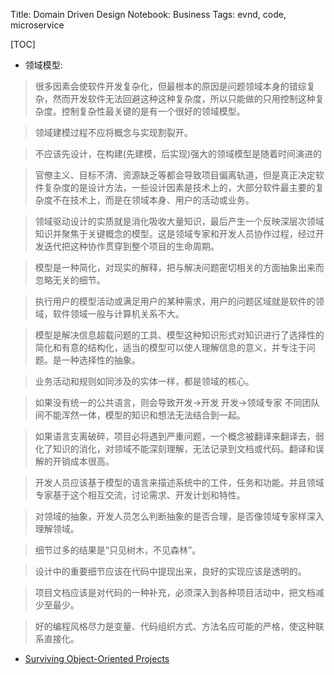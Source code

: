 Title: Domain Driven Design
Notebook: Business
Tags: evnd, code, microservice

[TOC]

- 领域模型:
 >很多因素会使软件开发复杂化，但最根本的原因是问题领域本身的错综复杂，然而开发软件无法回避这种这种复杂度，所以只能做的只用控制这种复杂度。控制复杂性最关键的是有一个很好的领域模型。

 >领域建模过程不应将概念与实现割裂开。

 > 不应该先设计，在构建(先建模，后实现)强大的领域模型是随着时间演进的

 > 官僚主义、目标不清、资源缺乏等都会导致项目偏离轨道，但是真正决定软件复杂度的是设计方法，一些设计因素是技术上的，大部分软件最主要的复杂度不在技术上，而是在领域本身、用户的活动或业务。

 >领域驱动设计的实质就是消化吸收大量知识，最后产生一个反映深层次领域知识并聚焦于关键概念的模型。这是领域专家和开发人员协作过程，经过开发迭代把这种协作贯穿到整个项目的生命周期。

 >模型是一种简化，对现实的解释，把与解决问题密切相关的方面抽象出来而忽略无关的细节。

 >执行用户的模型活动或满足用户的某种需求，用户的问题区域就是软件的领域，软件领域一般与计算机关系不大。

 >模型是解决信息超载问题的工具、模型这种知识形式对知识进行了选择性的简化和有意的结构化，适当的模型可以使人理解信息的意义，并专注于问题。是一种选择性的抽象。

 >业务活动和规则如同涉及的实体一样，都是领域的核心。

 >如果没有统一的公共语言，则会导致开发->开发 开发->领域专家 不同团队间不能浑然一体，模型的知识和想法无法结合到一起。

 >如果语言支离破碎，项目必将遇到严重问题，一个概念被翻译来翻译去，弱化了知识的消化，对领域不能深刻理解，无法记录到文档或代码。翻译和误解的开销成本很高。

 > 开发人员应该基于模型的语言来描述系统中的工件，任务和功能。并且领域专家基于这个相互交流，讨论需求、开发计划和特性。

 >对领域的抽象，开发人员怎么判断抽象的是否合理，是否像领域专家样深入理解领域。

 >细节过多的结果是“只见树木，不见森林”。

 >设计中的重要细节应该在代码中提现出来，良好的实现应该是透明的。

 >项目文档应该是对代码的一种补充，必须深入到各种项目活动中，把文档减少至最少。

 >好的编程风格尽力是变量、代码组织方式、方法名应可能的严格，使这种联系直接化。

 >

 >

 >

 >

 >

 >

 >
- [Surviving Object-Oriented Projects](敏捷开发&XP)
